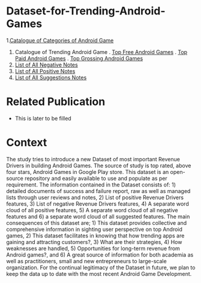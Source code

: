 # Dataset-for-Trending-Android-Games
1.[Catalogue of Categories of Android Game](https://github.com/AndroidGamesResearch/Dataset-for-Trending-Android-Games/blob/main/List%20of%20Categories%20of%20Android%20Games%20in%20Google%20Play%20Store.csv)
1. Catalogue of Trending Android Game
.  [Top Free Android Games](https://github.com/AndroidGamesResearch/Dataset-for-Trending-Android-Games/blob/main/Top%20Free%20games.csv)
.  [Top Paid Android Games](https://github.com/AndroidGamesResearch/Dataset-for-Trending-Android-Games/blob/main/Top%20Paid%20games.csv)
.  [Top Grossing Android Games](https://github.com/AndroidGamesResearch/Dataset-for-Trending-Android-Games/blob/main/Top%20grossing%20games.csv)
1. [List of All Negative Notes](https://github.com/AndroidGamesResearch/Dataset-for-Trending-Android-Games/blob/main/List%20of%20Negative%20Notes.csv)
1. [List of All Positive Notes](https://github.com/AndroidGamesResearch/Dataset-for-Trending-Android-Games/blob/main/List%20of%20Positive%20Notes.csv)
1. [List of All Suggestions Notes](https://github.com/AndroidGamesResearch/Dataset-for-Trending-Android-Games/blob/main/List%20of%20Suggestions%20Notes.csv)


# Related Publication 
- This is later to be filled 

# Context 
The study tries to introduce a new Dataset of most important Revenue Drivers in building Android Games. The source of study is top rated, above four stars, Android Games in Google Play store. This dataset is an open-source repository and easily available to use and populate as per requirement. The information contained in the Dataset consists of: 1) detailed documents of success and failure report, raw as well as managed lists through user reviews and notes, 2) List of positive Revenue Drivers features, 3) List of negative Revenue Drivers features, 4) A separate word cloud of all positive features, 5) A separate word cloud of all negative features and 6) a separate word cloud of all suggested features. The main consequences of this dataset are; 1) This dataset provides collective and comprehensive information in sighting user perspective on top Android games, 2) This dataset  facilitates in knowing that how trending apps are gaining and attracting customers?, 3) What are their strategies, 4) How weaknesses are handled, 5) Opportunities for long-term revenue from Android games?, and 6) A great source of information for both academia as well as practitioners, small and new entrepreneurs to large-scale organization. For the continual legitimacy of the Dataset in future, we plan to keep the data up to date with the most recent Android Game Development. 
